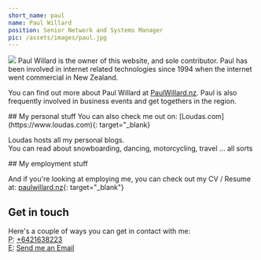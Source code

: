 ```yaml
---
short_name: paul
name: Paul Willard
position: Senior Network and Systems Manager
pic: /assets/images/paul.jpg
---
```

<img src="{{ site.url }}/{{ page.pic }}" class="float-left rounded-circle shadow-lg" />
Paul Willard is the owner of this website, and sole contributor. Paul has been involved in internet related technologies since 1994 when the internet went commercial in New Zealand.

You can find out more about Paul Willard at <a target="_blank" href="https://www.paulwillard.nz">PaulWillard.nz</a>. Paul is also frequently involved in business events and get togethers in the region.

<div class="row">
<div class="col-md-6" markdown="1">
## My personal stuff
You can also check me out on: 
[Loudas.com](https://www.loudas.com){: target="_blank}  

Loudas hosts all my personal blogs.  
You can read about snowboarding, dancing, motorcycling, travel ... all sorts
</div>
<div class="col-md-6" markdown="1">
## My employment stuff

And if you're looking at employing me, you can check out my CV / Resume at:
[paulwillard.nz](https://www.paulwillard.nz){: target="_blank"}
</div>
</div>


## Get in touch
Here's a couple of ways you can get in contact with me:  
<abbr title="Phone">P:</abbr> <a href="tel:+6421638223">+6421638223</a>  
<abbr title="Email">E:</abbr> <a data-mail="paul" href="#">Send me an Email</a>  
